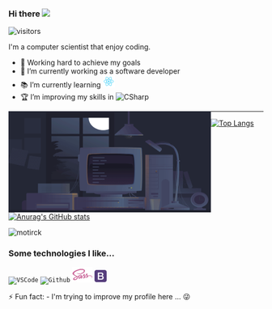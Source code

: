 
### Hi there <img src="https://raw.githubusercontent.com/MartinHeinz/MartinHeinz/master/wave.gif" width="30px"> 

![visitors](https://visitor-badge.glitch.me/badge?page_id=lenomatos/lenomatos)
 
 I'm a computer scientist that enjoy coding. 

<sub> </sub>      
  - 🙏 Working hard to achieve my goals
  - 💼 I’m currently working as a software developer
  - 📚 I’m currently learning <img alt="ReactJs" title="ReactJs" height="24" src="https://raw.githubusercontent.com/github/explore/80688e429a7d4ef2fca1e82350fe8e3517d3494d/topics/react/react.png">
  - 🏆 I’m improving my skills in <img alt="CSharp" title="C Sharp" height="24" src="https://user-images.githubusercontent.com/57419630/122697755-61ffbf80-d21c-11eb-901a-a3c4220f3ecf.png"> 

<img align='left' width="400" height="200" src="https://github.com/lenomatos/lenomatos/blob/main/assets/ezgif.com-gif-maker.gif">

---
<!-- Vertical Spacer -->
[![Top Langs](https://github-readme-stats.vercel.app/api/top-langs/?username=lenomatos&layout=compact)](https://github.com/lenomatos/github-readme-stats)

[![Anurag's GitHub stats](https://github-readme-stats.vercel.app/api?username=lenomatos&show_icons=true&hide_border=true&&count_private=true&include_all_commits=true&theme=highcontrast)](https://github.com/anuraghazra/github-readme-stats)

<!-- Vertical Spacer -->
<p></p>
<img src="https://github-readme-streak-stats.herokuapp.com/?user=motirck&theme=monokai" alt="motirck" height="158"/>

### Some technologies I like...
 <code><img alt="VSCode" title="VSCode" height="24" src="https://user-images.githubusercontent.com/57419630/122802342-a2eae900-d29b-11eb-9f8a-d492a84716c8.png"></code>
<code><img alt="Github" title="Github" height="24" src="https://user-images.githubusercontent.com/57419630/122800074-e2640600-d298-11eb-975a-5cbe097786c4.png"></code>
<code><img alt="Sass" title="Sass" height="30" src="https://raw.githubusercontent.com/devicons/devicon/master/icons/sass/sass-original.svg" alt="sass" width="40" height="40"/></code> 
<code><img alt="Bootstrap" height="24" src="https://raw.githubusercontent.com/github/explore/80688e429a7d4ef2fca1e82350fe8e3517d3494d/topics/bootstrap/bootstrap.png"></code>



<!-- Trophies -->
<!-- <p align="left"> <a href="https://github.com/ryo-ma/github-profile-trophy"><img src="https://github-profile-trophy.vercel.app/?username=lenomatos&theme=flat&title=MultiLanguage,Commit,Followers,PullRequest,Stars" width="760" alt="lenomatos" /></a></p>      -->


<!-- TODO: 
[![willianrod's wakatime stats](https://github-readme-stats.vercel.app/api/wakatime?username=lenomatos)](https://github.com/lenomatos/github-readme-stats)

<img height="180em" src="https://github-readme-stats.vercel.app/api?username=lenomatos&show_icons=true&hide_border=true&&count_private=true&include_all_commits=true&theme=highcontrast" />
-->




⚡ Fun fact: 
    - I'm trying to improve my profile here ... 😜
    





<!--
**lenomatos/lenomatos** is a ✨ _special_ ✨ repository because its `README.md` (this file) appears on your GitHub profile.

Here are some ideas to get you started:

- 🔭 I’m currently working on ...
- 🌱 I’m currently learning ...
- 👯 I’m looking to collaborate on ...
- 🤔 I’m looking for help with ...
- 💬 Ask me about ...
- 📫 How to reach me: ...
- 😄 Pronouns: ...
- ⚡ Fun fact: ...
-->


